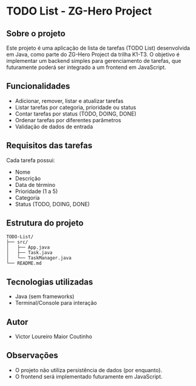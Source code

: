 # TODO List - ZG-Hero Project

## Sobre o projeto

Este projeto é uma aplicação de lista de tarefas (TODO List) desenvolvida em Java, como parte do ZG-Hero Project da trilha K1-T3. O objetivo é implementar um backend simples para gerenciamento de tarefas, que futuramente poderá ser integrado a um frontend em JavaScript.

## Funcionalidades

- Adicionar, remover, listar e atualizar tarefas
- Listar tarefas por categoria, prioridade ou status
- Contar tarefas por status (TODO, DOING, DONE)
- Ordenar tarefas por diferentes parâmetros
- Validação de dados de entrada

## Requisitos das tarefas

Cada tarefa possui:
- Nome
- Descrição
- Data de término
- Prioridade (1 a 5)
- Categoria
- Status (TODO, DOING, DONE)

## Estrutura do projeto

```
TODO-List/
├── src/
│   ├── App.java
│   ├── Task.java
│   └── TaskManager.java
└── README.md
```

## Tecnologias utilizadas

- Java (sem frameworks)
- Terminal/Console para interação

## Autor

- Victor Loureiro Maior Coutinho

## Observações

- O projeto não utiliza persistência de dados (por enquanto).
- O frontend será implementado futuramente em JavaScript.